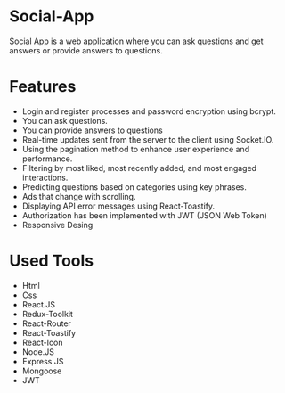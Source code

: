 # Social-App
 Social App is a web application where you can ask questions and get answers or provide answers to questions.

# Features
- Login and register processes and password encryption using bcrypt.
- You can ask questions.
- You can provide answers to questions
- Real-time updates sent from the server to the client using Socket.IO.
- Using the pagination method to enhance user experience and performance.
- Filtering by most liked, most recently added, and most engaged interactions.
- Predicting questions based on categories using key phrases.
- Ads that change with scrolling.
- Displaying API error messages using React-Toastify.
- Authorization has been implemented with JWT (JSON Web Token)
- Responsive Desing



# Used Tools
- Html
- Css
- React.JS
- Redux-Toolkit
- React-Router
- React-Toastify
- React-Icon
- Node.JS
- Express.JS
- Mongoose
- JWT










